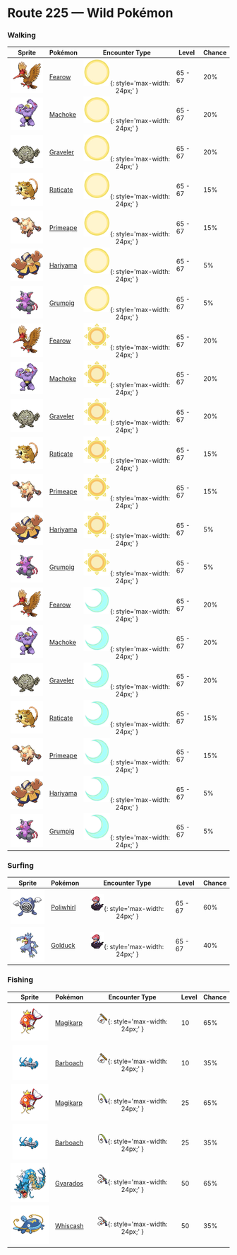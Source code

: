 # Route 225 — Wild Pokémon

### Walking

| Sprite | Pokémon | Encounter Type | Level | Chance |
|:------:|---------|:--------------:|-------|--------|
| ![Fearow](../../assets/sprites/fearow/front.gif "Fearow: It has the stamina to fly all day on its broad wings. It fights by using its sharp beak.") | [Fearow](../../pokemon/fearow.md/) | ![Morning](../../assets/encounter_types/morning.png "Morning"){: style='max-width: 24px;' } | 65 - 67 | 20% |
| ![Machoke](../../assets/sprites/machoke/front.gif "Machoke: It happily carries heavy cargo to toughen up. It willingly does hard work for people.") | [Machoke](../../pokemon/machoke.md/) | ![Morning](../../assets/encounter_types/morning.png "Morning"){: style='max-width: 24px;' } | 65 - 67 | 20% |
| ![Graveler](../../assets/sprites/graveler/front.gif "Graveler: It rolls on mountain paths to move. Once it builds momentum, no Pokémon can stop it without difficulty.") | [Graveler](../../pokemon/graveler.md/) | ![Morning](../../assets/encounter_types/morning.png "Morning"){: style='max-width: 24px;' } | 65 - 67 | 20% |
| ![Raticate](../../assets/sprites/raticate/front.gif "Raticate: It whittles its constantly growing fangs by gnawing on hard things. It can chew apart cinder walls.") | [Raticate](../../pokemon/raticate.md/) | ![Morning](../../assets/encounter_types/morning.png "Morning"){: style='max-width: 24px;' } | 65 - 67 | 15% |
| ![Primeape](../../assets/sprites/primeape/front.gif "Primeape: It grows angry if you see its eyes and gets angrier if you run. If you beat it, it gets even madder.") | [Primeape](../../pokemon/primeape.md/) | ![Morning](../../assets/encounter_types/morning.png "Morning"){: style='max-width: 24px;' } | 65 - 67 | 15% |
| ![Hariyama](../../assets/sprites/hariyama/front.gif "Hariyama: It loves to match power with big-bodied Pokémon. It can knock a truck flying with its arm thrusts.") | [Hariyama](../../pokemon/hariyama.md/) | ![Morning](../../assets/encounter_types/morning.png "Morning"){: style='max-width: 24px;' } | 65 - 67 | 5% |
| ![Grumpig](../../assets/sprites/grumpig/front.gif "Grumpig: It uses black pearls to amplify its psycho-power. It does an odd dance to gain control over foes.") | [Grumpig](../../pokemon/grumpig.md/) | ![Morning](../../assets/encounter_types/morning.png "Morning"){: style='max-width: 24px;' } | 65 - 67 | 5% |
| ![Fearow](../../assets/sprites/fearow/front.gif "Fearow: It has the stamina to fly all day on its broad wings. It fights by using its sharp beak.") | [Fearow](../../pokemon/fearow.md/) | ![Day](../../assets/encounter_types/day.png "Day"){: style='max-width: 24px;' } | 65 - 67 | 20% |
| ![Machoke](../../assets/sprites/machoke/front.gif "Machoke: It happily carries heavy cargo to toughen up. It willingly does hard work for people.") | [Machoke](../../pokemon/machoke.md/) | ![Day](../../assets/encounter_types/day.png "Day"){: style='max-width: 24px;' } | 65 - 67 | 20% |
| ![Graveler](../../assets/sprites/graveler/front.gif "Graveler: It rolls on mountain paths to move. Once it builds momentum, no Pokémon can stop it without difficulty.") | [Graveler](../../pokemon/graveler.md/) | ![Day](../../assets/encounter_types/day.png "Day"){: style='max-width: 24px;' } | 65 - 67 | 20% |
| ![Raticate](../../assets/sprites/raticate/front.gif "Raticate: It whittles its constantly growing fangs by gnawing on hard things. It can chew apart cinder walls.") | [Raticate](../../pokemon/raticate.md/) | ![Day](../../assets/encounter_types/day.png "Day"){: style='max-width: 24px;' } | 65 - 67 | 15% |
| ![Primeape](../../assets/sprites/primeape/front.gif "Primeape: It grows angry if you see its eyes and gets angrier if you run. If you beat it, it gets even madder.") | [Primeape](../../pokemon/primeape.md/) | ![Day](../../assets/encounter_types/day.png "Day"){: style='max-width: 24px;' } | 65 - 67 | 15% |
| ![Hariyama](../../assets/sprites/hariyama/front.gif "Hariyama: It loves to match power with big-bodied Pokémon. It can knock a truck flying with its arm thrusts.") | [Hariyama](../../pokemon/hariyama.md/) | ![Day](../../assets/encounter_types/day.png "Day"){: style='max-width: 24px;' } | 65 - 67 | 5% |
| ![Grumpig](../../assets/sprites/grumpig/front.gif "Grumpig: It uses black pearls to amplify its psycho-power. It does an odd dance to gain control over foes.") | [Grumpig](../../pokemon/grumpig.md/) | ![Day](../../assets/encounter_types/day.png "Day"){: style='max-width: 24px;' } | 65 - 67 | 5% |
| ![Fearow](../../assets/sprites/fearow/front.gif "Fearow: It has the stamina to fly all day on its broad wings. It fights by using its sharp beak.") | [Fearow](../../pokemon/fearow.md/) | ![Night](../../assets/encounter_types/night.png "Night"){: style='max-width: 24px;' } | 65 - 67 | 20% |
| ![Machoke](../../assets/sprites/machoke/front.gif "Machoke: It happily carries heavy cargo to toughen up. It willingly does hard work for people.") | [Machoke](../../pokemon/machoke.md/) | ![Night](../../assets/encounter_types/night.png "Night"){: style='max-width: 24px;' } | 65 - 67 | 20% |
| ![Graveler](../../assets/sprites/graveler/front.gif "Graveler: It rolls on mountain paths to move. Once it builds momentum, no Pokémon can stop it without difficulty.") | [Graveler](../../pokemon/graveler.md/) | ![Night](../../assets/encounter_types/night.png "Night"){: style='max-width: 24px;' } | 65 - 67 | 20% |
| ![Raticate](../../assets/sprites/raticate/front.gif "Raticate: It whittles its constantly growing fangs by gnawing on hard things. It can chew apart cinder walls.") | [Raticate](../../pokemon/raticate.md/) | ![Night](../../assets/encounter_types/night.png "Night"){: style='max-width: 24px;' } | 65 - 67 | 15% |
| ![Primeape](../../assets/sprites/primeape/front.gif "Primeape: It grows angry if you see its eyes and gets angrier if you run. If you beat it, it gets even madder.") | [Primeape](../../pokemon/primeape.md/) | ![Night](../../assets/encounter_types/night.png "Night"){: style='max-width: 24px;' } | 65 - 67 | 15% |
| ![Hariyama](../../assets/sprites/hariyama/front.gif "Hariyama: It loves to match power with big-bodied Pokémon. It can knock a truck flying with its arm thrusts.") | [Hariyama](../../pokemon/hariyama.md/) | ![Night](../../assets/encounter_types/night.png "Night"){: style='max-width: 24px;' } | 65 - 67 | 5% |
| ![Grumpig](../../assets/sprites/grumpig/front.gif "Grumpig: It uses black pearls to amplify its psycho-power. It does an odd dance to gain control over foes.") | [Grumpig](../../pokemon/grumpig.md/) | ![Night](../../assets/encounter_types/night.png "Night"){: style='max-width: 24px;' } | 65 - 67 | 5% |

### Surfing

| Sprite | Pokémon | Encounter Type | Level | Chance |
|:------:|---------|:--------------:|-------|--------|
| ![Poliwhirl](../../assets/sprites/poliwhirl/front.gif "Poliwhirl: The spiral pattern on its belly subtly undulates. Staring at it gradually causes drowsiness.") | [Poliwhirl](../../pokemon/poliwhirl.md/) | ![Surf](../../assets/encounter_types/surf.png "Surf"){: style='max-width: 24px;' } | 65 - 67 | 60% |
| ![Golduck](../../assets/sprites/golduck/front.gif "Golduck: It is seen swimming dynamically and elegantly using its well-developed limbs and flippers.") | [Golduck](../../pokemon/golduck.md/) | ![Surf](../../assets/encounter_types/surf.png "Surf"){: style='max-width: 24px;' } | 65 - 67 | 40% |

### Fishing

| Sprite | Pokémon | Encounter Type | Level | Chance |
|:------:|---------|:--------------:|-------|--------|
| ![Magikarp](../../assets/sprites/magikarp/front.gif "Magikarp: A MAGIKARP living for many years can leap a mountain using Splash. The move remains useless, though.") | [Magikarp](../../pokemon/magikarp.md/) | ![Old Rod](../../assets/encounter_types/old_rod.png "Old Rod"){: style='max-width: 24px;' } | 10 | 65% |
| ![Barboach](../../assets/sprites/barboach/front.gif "Barboach: Its slimy body is hard to grasp. In one region, it is said to have been born from hardened mud.") | [Barboach](../../pokemon/barboach.md/) | ![Old Rod](../../assets/encounter_types/old_rod.png "Old Rod"){: style='max-width: 24px;' } | 10 | 35% |
| ![Magikarp](../../assets/sprites/magikarp/front.gif "Magikarp: A MAGIKARP living for many years can leap a mountain using Splash. The move remains useless, though.") | [Magikarp](../../pokemon/magikarp.md/) | ![Good Rod](../../assets/encounter_types/good_rod.png "Good Rod"){: style='max-width: 24px;' } | 25 | 65% |
| ![Barboach](../../assets/sprites/barboach/front.gif "Barboach: Its slimy body is hard to grasp. In one region, it is said to have been born from hardened mud.") | [Barboach](../../pokemon/barboach.md/) | ![Good Rod](../../assets/encounter_types/good_rod.png "Good Rod"){: style='max-width: 24px;' } | 25 | 35% |
| ![Gyarados](../../assets/sprites/gyarados/front.gif "Gyarados: Once it begins to rampage, a GYARADOS will burn everything down, even in a harsh storm.") | [Gyarados](../../pokemon/gyarados.md/) | ![Super Rod](../../assets/encounter_types/super_rod.png "Super Rod"){: style='max-width: 24px;' } | 50 | 65% |
| ![Whiscash](../../assets/sprites/whiscash/front.gif "Whiscash: It is extremely protective of its territory. If any foe approaches, it attacks using vicious tremors.") | [Whiscash](../../pokemon/whiscash.md/) | ![Super Rod](../../assets/encounter_types/super_rod.png "Super Rod"){: style='max-width: 24px;' } | 50 | 35% |

